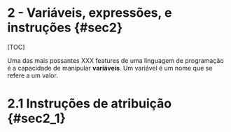 # 2 - Variáveis, expressões, e instruções {#sec2}

[TOC]

Uma das mais possantes XXX features de uma linguagem de programação é a capacidade de manipular **variáveis**. Um variável é um nome que se refere a um valor.

# 2.1 Instruções de atribuição {#sec2_1}

